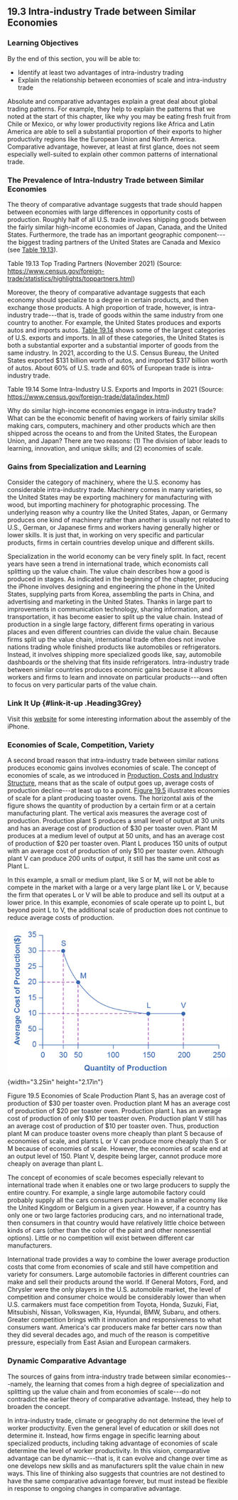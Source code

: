 ## 19.3 Intra-industry Trade between Similar Economies

### Learning Objectives

By the end of this section, you will be able to:

-   Identify at least two advantages of intra-industry trading
-   Explain the relationship between economies of scale and
    intra-industry trade

Absolute and comparative advantages explain a great deal about global
trading patterns. For example, they help to explain the patterns that we
noted at the start of this chapter, like why you may be eating fresh
fruit from Chile or Mexico, or why lower productivity regions like
Africa and Latin America are able to sell a substantial proportion of
their exports to higher productivity regions like the European Union and
North America. Comparative advantage, however, at least at first glance,
does not seem especially well-suited to explain other common patterns of
international trade.

### The Prevalence of Intra-Industry Trade between Similar Economies

The theory of comparative advantage suggests that trade should happen
between economies with large differences in opportunity costs of
production. Roughly half of all U.S. trade involves shipping goods
between the fairly similar high-income economies of Japan, Canada, and
the United States. Furthermore, the trade has an important geographic
component---the biggest trading partners of the United States are Canada
and Mexico (see [Table 19.13](#Table_33_14)).

Table 19.13 Top Trading Partners (November 2021) (Source:
https://www.census.gov/foreign-trade/statistics/highlights/toppartners.html)

Moreover, the theory of comparative advantage suggests that each economy
should specialize to a degree in certain products, and then exchange
those products. A high proportion of trade, however, is intra-industry
trade---that is, trade of goods within the same industry from one
country to another. For example, the United States produces and exports
autos and imports autos. [Table 19.14](#Table_33_15) shows some of the
largest categories of U.S. exports and imports. In all of these
categories, the United States is both a substantial exporter and a
substantial importer of goods from the same industry. In 2021, according
to the U.S. Census Bureau, the United States exported \$131 billion
worth of autos, and imported \$317 billion worth of autos. About 60% of
U.S. trade and 60% of European trade is intra-industry trade.

Table 19.14 Some Intra-Industry U.S. Exports and Imports in 2021
(Source: https://www.census.gov/foreign-trade/data/index.html)

Why do similar high-income economies engage in intra-industry trade?
What can be the economic benefit of having workers of fairly similar
skills making cars, computers, machinery and other products which are
then shipped across the oceans to and from the United States, the
European Union, and Japan? There are two reasons: (1) The division of
labor leads to learning, innovation, and unique skills; and (2)
economies of scale.

### Gains from Specialization and Learning

Consider the category of machinery, where the U.S. economy has
considerable intra-industry trade. Machinery comes in many varieties, so
the United States may be exporting machinery for manufacturing with
wood, but importing machinery for photographic processing. The
underlying reason why a country like the United States, Japan, or
Germany produces one kind of machinery rather than another is usually
not related to U.S., German, or Japanese firms and workers having
generally higher or lower skills. It is just that, in working on very
specific and particular products, firms in certain countries develop
unique and different skills.

Specialization in the world economy can be very finely split. In fact,
recent years have seen a trend in international trade, which economists
call splitting up the value chain. The value chain describes how a good
is produced in stages. As indicated in the beginning of the chapter,
producing the iPhone involves designing and engineering the phone in the
United States, supplying parts from Korea, assembling the parts in
China, and advertising and marketing in the United States. Thanks in
large part to improvements in communication technology, sharing
information, and transportation, it has become easier to split up the
value chain. Instead of production in a single large factory, different
firms operating in various places and even different countries can
divide the value chain. Because firms split up the value chain,
international trade often does not involve nations trading whole
finished products like automobiles or refrigerators. Instead, it
involves shipping more specialized goods like, say, automobile
dashboards or the shelving that fits inside refrigerators.
Intra-industry trade between similar countries produces economic gains
because it allows workers and firms to learn and innovate on particular
products---and often to focus on very particular parts of the value
chain.

### Link It Up {#link-it-up .Heading3Grey}

Visit this [website](http://openstax.org/l/iphoneassembly) for some
interesting information about the assembly of the iPhone.

### Economies of Scale, Competition, Variety

A second broad reason that intra-industry trade between similar nations
produces economic gains involves economies of scale. The concept of
economies of scale, as we introduced in [Production, Costs and Industry
Structure](http://openstax.org/books/principles-microeconomics-3e/pages/7-introduction-to-production-costs-and-industry-structure),
means that as the scale of output goes up, average costs of production
decline---at least up to a point. [Figure 19.5](#CNX_Econ_C33_005)
illustrates economies of scale for a plant producing toaster ovens. The
horizontal axis of the figure shows the quantity of production by a
certain firm or at a certain manufacturing plant. The vertical axis
measures the average cost of production. Production plant S produces a
small level of output at 30 units and has an average cost of production
of \$30 per toaster oven. Plant M produces at a medium level of output
at 50 units, and has an average cost of production of \$20 per toaster
oven. Plant L produces 150 units of output with an average cost of
production of only \$10 per toaster oven. Although plant V can produce
200 units of output, it still has the same unit cost as Plant L.

In this example, a small or medium plant, like S or M, will not be able
to compete in the market with a large or a very large plant like L or V,
because the firm that operates L or V will be able to produce and sell
its output at a lower price. In this example, economies of scale operate
up to point L, but beyond point L to V, the additional scale of
production does not continue to reduce average costs of production.

![](media/19-3-intra-industry-trade-between-similar-economies_rId34.jpeg){width="3.25in" height="2.17in"}

Figure 19.5 Economies of Scale Production Plant S, has an average cost
of production of \$30 per toaster oven. Production plant M has an
average cost of production of \$20 per toaster oven. Production plant L
has an average cost of production of only \$10 per toaster oven.
Production plant V still has an average cost of production of \$10 per
toaster oven. Thus, production plant M can produce toaster ovens more
cheaply than plant S because of economies of scale, and plants L or V
can produce more cheaply than S or M because of economies of scale.
However, the economies of scale end at an output level of 150. Plant V,
despite being larger, cannot produce more cheaply on average than plant
L.

The concept of economies of scale becomes especially relevant to
international trade when it enables one or two large producers to supply
the entire country. For example, a single large automobile factory could
probably supply all the cars consumers purchase in a smaller economy
like the United Kingdom or Belgium in a given year. However, if a
country has only one or two large factories producing cars, and no
international trade, then consumers in that country would have
relatively little choice between kinds of cars (other than the color of
the paint and other nonessential options). Little or no competition will
exist between different car manufacturers.

International trade provides a way to combine the lower average
production costs that come from economies of scale and still have
competition and variety for consumers. Large automobile factories in
different countries can make and sell their products around the world.
If General Motors, Ford, and Chrysler were the only players in the U.S.
automobile market, the level of competition and consumer choice would be
considerably lower than when U.S. carmakers must face competition from
Toyota, Honda, Suzuki, Fiat, Mitsubishi, Nissan, Volkswagen, Kia,
Hyundai, BMW, Subaru, and others. Greater competition brings with it
innovation and responsiveness to what consumers want. America's car
producers make far better cars now than they did several decades ago,
and much of the reason is competitive pressure, especially from East
Asian and European carmakers.

### Dynamic Comparative Advantage

The sources of gains from intra-industry trade between similar
economies---namely, the learning that comes from a high degree of
specialization and splitting up the value chain and from economies of
scale---do not contradict the earlier theory of comparative advantage.
Instead, they help to broaden the concept.

In intra-industry trade, climate or geography do not determine the level
of worker productivity. Even the general level of education or skill
does not determine it. Instead, how firms engage in specific learning
about specialized products, including taking advantage of economies of
scale determine the level of worker productivity. In this vision,
comparative advantage can be dynamic---that is, it can evolve and change
over time as one develops new skills and as manufacturers split the
value chain in new ways. This line of thinking also suggests that
countries are not destined to have the same comparative advantage
forever, but must instead be flexible in response to ongoing changes in
comparative advantage.
